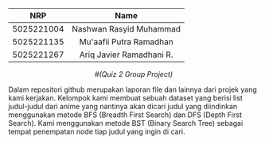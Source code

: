 <div align=center>

|    NRP     |      Name      |
| :--------: | :------------: |
| 5025221004 | Nashwan Rasyid Muhammad |
| 5025221135 | Mu'aafii Putra Ramadhan|
| 5025221267 | Ariq Javier Ramadhani R. |

#_(Quiz 2 Group Project)_

</div>

Dalam repositori github merupakan laporan file dan lainnya dari projek yang kami kerjakan. Kelompok kami membuat sebuah dataset yang berisi list judul-judul dari anime yang nantinya akan dicari judul yang diindinkan menggunakan metode BFS (Breadth First Search) dan DFS (Depth First Search). Kami menggunakan metode BST (Binary Search Tree) sebagai tempat penempatan node tiap judul yang ingin di cari.
